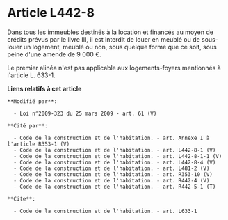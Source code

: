 # Article L442-8

Dans tous les immeubles destinés à la location et financés au moyen de crédits prévus par le livre III, il est interdit de
louer en meublé ou de sous-louer un logement, meublé ou non, sous quelque forme que ce soit, sous peine d'une amende de 9 000
€. 

Le premier alinéa n'est pas applicable aux logements-foyers mentionnés à l'article L. 633-1.

**Liens relatifs à cet article**

	**Modifié par**:

	  - Loi n°2009-323 du 25 mars 2009 - art. 61 (V)

	**Cité par**:

	  - Code de la construction et de l'habitation. - art. Annexe I à l'article R353-1 (V)
	  - Code de la construction et de l'habitation. - art. L442-8-1 (V)
	  - Code de la construction et de l'habitation. - art. L442-8-1-1 (V)
	  - Code de la construction et de l'habitation. - art. L442-8-4 (V)
	  - Code de la construction et de l'habitation. - art. L481-2 (V)
	  - Code de la construction et de l'habitation. - art. R353-10 (V)
	  - Code de la construction et de l'habitation. - art. R442-4 (V)
	  - Code de la construction et de l'habitation. - art. R442-5-1 (T)

	**Cite**:

	  - Code de la construction et de l'habitation. - art. L633-1
